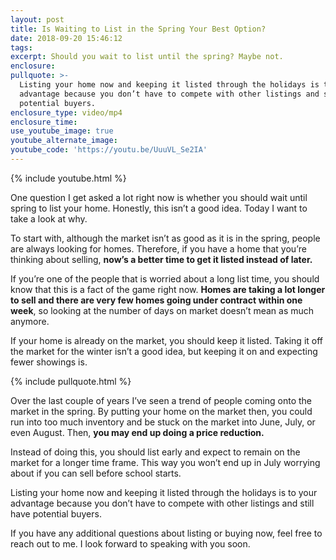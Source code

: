 ```yaml
---
layout: post
title: Is Waiting to List in the Spring Your Best Option?
date: 2018-09-20 15:46:12
tags:
excerpt: Should you wait to list until the spring? Maybe not.
enclosure:
pullquote: >-
  Listing your home now and keeping it listed through the holidays is to your
  advantage because you don’t have to compete with other listings and still have
  potential buyers.
enclosure_type: video/mp4
enclosure_time:
use_youtube_image: true
youtube_alternate_image:
youtube_code: 'https://youtu.be/UuuVL_Se2IA'
---
```


{% include youtube.html %}

One question I get asked a lot right now is whether you should wait until spring to list your home. Honestly, this isn’t a good idea. Today I want to take a look at why.

To start with, although the market isn’t as good as it is in the spring, people are always looking for homes. Therefore, if you have a home that you’re thinking about selling, **now’s a better time to get it listed instead of later.**

If you’re one of the people that is worried about a long list time, you should know that this is a fact of the game right now. **Homes are taking a lot longer to sell and there are very few homes going under contract within one week**, so looking at the number of days on market doesn’t mean as much anymore.

If your home is already on the market, you should keep it listed. Taking it off the market for the winter isn’t a good idea, but keeping it on and expecting fewer showings is.

{% include pullquote.html %}

Over the last couple of years I’ve seen a trend of people coming onto the market in the spring. By putting your home on the market then, you could run into too much inventory and be stuck on the market into June, July, or even August. Then,&nbsp;**you may end up doing a price reduction.**

Instead of doing this, you should list early and expect to remain on the market for a longer time frame. This way you won’t end up in July worrying about if you can sell before school starts.

Listing your home now and keeping it listed through the holidays is to your advantage because you don’t have to compete with other listings and still have potential buyers.

If you have any additional questions about listing or buying now, feel free to reach out to me. I look forward to speaking with you soon.